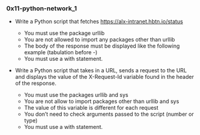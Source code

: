 ### 0x11-python-network_1

- Write a Python script that fetches
  https://alx-intranet.hbtn.io/status
  - You must use the package urllib
  - You are not allowed to import any packages other than urllib
  - The body of the response must be displayed like the following
    example (tabulation before -)
  - You must use a with statement.

- Write a Python script that takes in a URL, sends a request to the
  URL and displays the value of the X-Request-Id variable found in
  the header of the response.
  - You must use the packages urllib and sys
  - You are not allow to import packages other than urllib and sys
  - The value of this variable is different for each request
  - You don’t need to check arguments passed to the script
    (number or type)
  - You must use a with statement.
